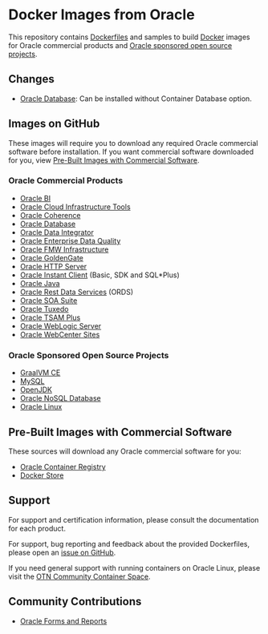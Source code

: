 # Docker Images from Oracle
This repository contains [Dockerfiles](https://docs.docker.com/engine/reference/builder/) and samples to build [Docker](https://www.docker.com/what-docker) images for Oracle commercial products and [Oracle sponsored open source projects](https://oss.oracle.com).

## Changes
 - [Oracle Database](/OracleDatabase/SingleInstance/dockerfiles/19.3.0): Can be installed without Container Database option.

## Images on GitHub
These images will require you to download any required Oracle commercial software before installation. If you want commercial software downloaded for you, view [Pre-Built Images with Commercial Software](#pre-built-images-with-commercial-software).

### Oracle Commercial Products
 - [Oracle BI](/OracleBI)
 - [Oracle Cloud Infrastructure Tools](/OracleCloudInfrastructure)
 - [Oracle Coherence](/OracleCoherence)
 - [Oracle Database](/OracleDatabase)
 - [Oracle Data Integrator](/OracleDataIntegrator)
 - [Oracle Enterprise Data Quality](/OracleEDQ)
 - [Oracle FMW Infrastructure](/OracleFMWInfrastructure)
 - [Oracle GoldenGate](/OracleGoldenGate)
 - [Oracle HTTP Server](/OracleHTTPServer)
 - [Oracle Instant Client](/OracleInstantClient) (Basic, SDK and SQL*Plus)
 - [Oracle Java](/OracleJava)
 - [Oracle Rest Data Services](OracleRestDataServices) (ORDS)
 - [Oracle SOA Suite](/OracleSOASuite)
 - [Oracle Tuxedo](/OracleTuxedo)
 - [Oracle TSAM Plus](/OracleTuxedo/tsam)
 - [Oracle WebLogic Server](/OracleWebLogic)
 - [Oracle WebCenter Sites](/OracleWebCenterSites)

### Oracle Sponsored Open Source Projects
 - [GraalVM CE](/GraalVM)
 - [MySQL](https://github.com/mysql/mysql-docker)
 - [OpenJDK](/OpenJDK)
 - [Oracle NoSQL Database](/NoSQL)
 - [Oracle Linux](https://github.com/oracle/container-images)

## Pre-Built Images with Commercial Software
These sources will download any Oracle commercial software for you:

 - [Oracle Container Registry](https://container-registry.oracle.com)
 - [Docker Store](https://store.docker.com/search?certification_status=certified&q=oracle&source=verified&type=image)

## Support
For support and certification information, please consult the documentation for each product.

For support, bug reporting and feedback about the provided Dockerfiles, please open an [issue on GitHub](https://github.com/oracle/docker-images/issues).

If you need general support with running containers on Oracle Linux, please visit the [OTN Community Container Space](https://community.oracle.com/community/server_&_storage_systems/containers).

## Community Contributions
 - [Oracle Forms and Reports](https://github.com/oracle/docker-images/issues/212)
